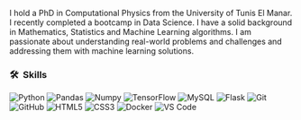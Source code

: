 I hold a PhD in Computational Physics from the University of Tunis El Manar.    
I recently completed a bootcamp in Data Science.
I have a solid background in Mathematics, Statistics and Machine Learning algorithms.
I am passionate about understanding real-world problems and challenges and addressing them with machine learning solutions.

### 🛠 &nbsp;Skills

![Python](https://img.shields.io/badge/Python-3776AB?style=for-the-badge&logo=python&logoColor=white)
![Pandas](https://img.shields.io/badge/-Pandas-333333?style=for-the-badge&logo=pandas&logoColor=white)
![Numpy](https://img.shields.io/badge/Numpy-777BB4?style=for-the-badge&logo=numpy&logoColor=white)
![TensorFlow](https://img.shields.io/badge/TensorFlow-FF3F06?style=for-the-badge&logo=tensorflow&logoColor=white)
![MySQL](https://img.shields.io/badge/MySQL-00000F?style=for-the-badge&logo=mysql&logoColor=white)
![Flask](https://img.shields.io/badge/Flask-000000?style=for-the-badge&logo=Flask&logoColor=white)
![Git](https://img.shields.io/badge/-Git-%23F05032?style=for-the-badge&logo=git&logoColor=%23ffffff)
![GitHub](https://img.shields.io/badge/-GitHub-181717?style=for-the-badge&logo=github)
![HTML5](https://img.shields.io/badge/-HTML5-%23E44D27?style=for-the-badge&logo=html5&logoColor=ffffff)
![CSS3](https://img.shields.io/badge/-CSS3-%231572B6?style=for-the-badge&logo=css3)
![Docker](http://img.shields.io/badge/-Docker-2496ED?style=for-the-badge&logo=docker&logoColor=ffffff)
![VS Code](http://img.shields.io/badge/-VS%20Code-007ACC?style=for-the-badge&logo=visual-studio-code&logoColor=ffffff)
